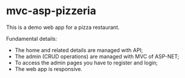 # mvc-asp-pizzeria
This is a demo web app for a pizza restaurant.

Fundamental details:
- The home and related details are managed with API;
- The admin (CRUD operations) are managed with MVC of ASP-NET;
- To access the admin pages you have to register and login;
- The web app is responsive.

